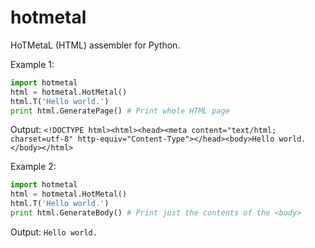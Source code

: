 hotmetal
========

HoTMetaL (HTML) assembler for Python.

Example 1:

```python
import hotmetal
html = hotmetal.HotMetal()
html.T('Hello world.')
print html.GeneratePage() # Print whole HTML page
```

Output:
```<!DOCTYPE html><html><head><meta content="text/html; charset=utf-8" http-equiv="Content-Type"></head><body>Hello world.</body></html>```

Example 2:

```python
import hotmetal
html = hotmetal.HotMetal()
html.T('Hello world.')
print html.GenerateBody() # Print just the contents of the <body>
```

Output:
```Hello world.```
